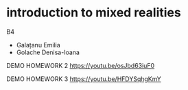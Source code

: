 # introduction to mixed realities
B4 
  - Galațanu Emilia
  - Golache Denisa-Ioana


DEMO HOMEWORK 2
https://youtu.be/osJbd63iuF0


DEMO HOMEWORK 3
https://youtu.be/HFDYSqhgKmY
